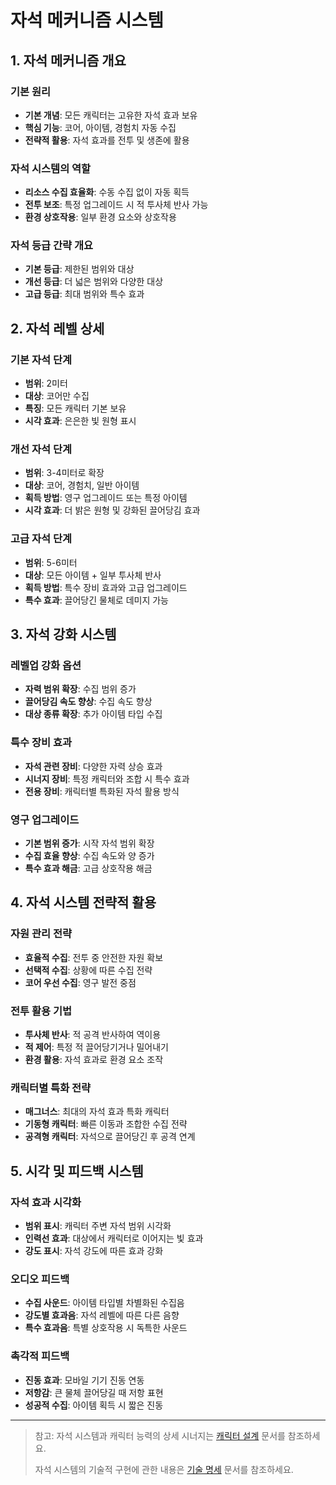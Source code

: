 # 자석 메커니즘 시스템

## 1. 자석 메커니즘 개요

### 기본 원리
- **기본 개념**: 모든 캐릭터는 고유한 자석 효과 보유
- **핵심 기능**: 코어, 아이템, 경험치 자동 수집
- **전략적 활용**: 자석 효과를 전투 및 생존에 활용

### 자석 시스템의 역할
- **리소스 수집 효율화**: 수동 수집 없이 자동 획득
- **전투 보조**: 특정 업그레이드 시 적 투사체 반사 가능
- **환경 상호작용**: 일부 환경 요소와 상호작용

### 자석 등급 간략 개요
- **기본 등급**: 제한된 범위와 대상
- **개선 등급**: 더 넓은 범위와 다양한 대상
- **고급 등급**: 최대 범위와 특수 효과

## 2. 자석 레벨 상세

### 기본 자석 단계
- **범위**: 2미터
- **대상**: 코어만 수집
- **특징**: 모든 캐릭터 기본 보유
- **시각 효과**: 은은한 빛 원형 표시

### 개선 자석 단계
- **범위**: 3-4미터로 확장
- **대상**: 코어, 경험치, 일반 아이템
- **획득 방법**: 영구 업그레이드 또는 특정 아이템
- **시각 효과**: 더 밝은 원형 및 강화된 끌어당김 효과

### 고급 자석 단계
- **범위**: 5-6미터
- **대상**: 모든 아이템 + 일부 투사체 반사
- **획득 방법**: 특수 장비 효과와 고급 업그레이드
- **특수 효과**: 끌어당긴 물체로 데미지 가능

## 3. 자석 강화 시스템

### 레벨업 강화 옵션
- **자력 범위 확장**: 수집 범위 증가
- **끌어당김 속도 향상**: 수집 속도 향상
- **대상 종류 확장**: 추가 아이템 타입 수집

### 특수 장비 효과
- **자석 관련 장비**: 다양한 자력 상승 효과
- **시너지 장비**: 특정 캐릭터와 조합 시 특수 효과
- **전용 장비**: 캐릭터별 특화된 자석 활용 방식

### 영구 업그레이드
- **기본 범위 증가**: 시작 자석 범위 확장
- **수집 효율 향상**: 수집 속도와 양 증가
- **특수 효과 해금**: 고급 상호작용 해금

## 4. 자석 시스템 전략적 활용

### 자원 관리 전략
- **효율적 수집**: 전투 중 안전한 자원 확보
- **선택적 수집**: 상황에 따른 수집 전략
- **코어 우선 수집**: 영구 발전 중점

### 전투 활용 기법
- **투사체 반사**: 적 공격 반사하여 역이용
- **적 제어**: 특정 적 끌어당기거나 밀어내기
- **환경 활용**: 자석 효과로 환경 요소 조작

### 캐릭터별 특화 전략
- **매그너스**: 최대의 자석 효과 특화 캐릭터
- **기동형 캐릭터**: 빠른 이동과 조합한 수집 전략
- **공격형 캐릭터**: 자석으로 끌어당긴 후 공격 연계

## 5. 시각 및 피드백 시스템

### 자석 효과 시각화
- **범위 표시**: 캐릭터 주변 자석 범위 시각화
- **인력선 효과**: 대상에서 캐릭터로 이어지는 빛 효과
- **강도 표시**: 자석 강도에 따른 효과 강화

### 오디오 피드백
- **수집 사운드**: 아이템 타입별 차별화된 수집음
- **강도별 효과음**: 자석 레벨에 따른 다른 음향
- **특수 효과음**: 특별 상호작용 시 독특한 사운드

### 촉각적 피드백
- **진동 효과**: 모바일 기기 진동 연동
- **저항감**: 큰 물체 끌어당길 때 저항 표현
- **성공적 수집**: 아이템 획득 시 짧은 진동

---

> 참고: 자석 시스템과 캐릭터 능력의 상세 시너지는 [캐릭터 설계](캐릭터_설계.md) 문서를 참조하세요.
> 
> 자석 시스템의 기술적 구현에 관한 내용은 [기술 명세](../04_기술_명세/자석_시스템_구현.md) 문서를 참조하세요.
